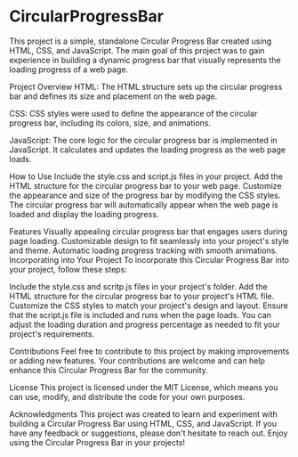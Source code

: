 # CircularProgressBar

This project is a simple, standalone Circular Progress Bar created using HTML, CSS, and JavaScript. The main goal of this project was to gain experience in building a dynamic progress bar that visually represents the loading progress of a web page.

Project Overview
HTML: The HTML structure sets up the circular progress bar and defines its size and placement on the web page.

CSS: CSS styles were used to define the appearance of the circular progress bar, including its colors, size, and animations.

JavaScript: The core logic for the circular progress bar is implemented in JavaScript. It calculates and updates the loading progress as the web page loads.

How to Use
Include the style.css and script.js files in your project.
Add the HTML structure for the circular progress bar to your web page.
Customize the appearance and size of the progress bar by modifying the CSS styles.
The circular progress bar will automatically appear when the web page is loaded and display the loading progress.

Features
Visually appealing circular progress bar that engages users during page loading.
Customizable design to fit seamlessly into your project's style and theme.
Automatic loading progress tracking with smooth animations.
Incorporating into Your Project
To incorporate this Circular Progress Bar into your project, follow these steps:

Include the style.css and scritp.js files in your project's folder.
Add the HTML structure for the circular progress bar to your project's HTML file.
Customize the CSS styles to match your project's design and layout.
Ensure that the script.js file is included and runs when the page loads. You can adjust the loading duration and progress percentage as needed to fit your project's requirements.

Contributions
Feel free to contribute to this project by making improvements or adding new features. Your contributions are welcome and can help enhance this Circular Progress Bar for the community.

License
This project is licensed under the MIT License, which means you can use, modify, and distribute the code for your own purposes.

Acknowledgments
This project was created to learn and experiment with building a Circular Progress Bar using HTML, CSS, and JavaScript. If you have any feedback or suggestions, please don't hesitate to reach out. Enjoy using the Circular Progress Bar in your projects!
